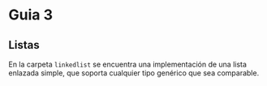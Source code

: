 # Guia 3
## Listas

En la carpeta `linkedlist` se encuentra una implementación de una lista enlazada simple, que soporta cualquier tipo genérico que sea comparable.